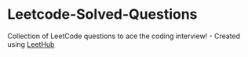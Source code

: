# Leetcode-Solved-Questions
Collection of LeetCode questions to ace the coding interview! - Created using [LeetHub](https://github.com/QasimWani/LeetHub)
